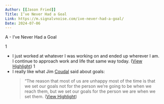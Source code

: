 ```yaml
---
Author: [[Jason Fried]]
Title: I’ve Never Had a Goal
Link: https://m.signalvnoise.com/ive-never-had-a-goal/
Date: 2024-07-06
---
```

A - I’ve Never Had a Goal

1
- I just worked at whatever I was working on and ended up wherever I am. I continue to approach work and life that same way today. ([View Highlight](https://read.readwise.io/read/01hk3b0y4g17h3qpn7q9x710c8))
1
- I really like what Jim [Coudal](http://coudal.com/) said about goals:
  > “The reason that most of us are unhappy most of the time is that we set our goals not for the person we’re going to be when we reach them, but we set our goals for the person we are when we set them. ([View Highlight](https://read.readwise.io/read/01hk3b18y67kwc8aj0c9pe2h62))
